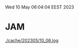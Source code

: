 Wed 10 May 06:04:04 EEST 2023
# JAM
<a href='./cache/202305/10_06.log'>./cache/202305/10_06.log</a>
